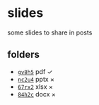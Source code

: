 # slides
some slides to share in posts


## folders
+ [`gv8h5`](https://osf.io/gv8h5/) pdf &check;
+ [`nc2u4`](https://osf.io/nc2u4/) pptx &times;
+ [`67rx2`](https://osf.io/67rx2/) xlsx &times;
+ [`84h2c`](https://osf.io/84h2c/) docx &times;
